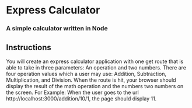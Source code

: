 # Express Calculator
### A simple calculator written in Node
## Instructions
You will create an express calculator application with one get route that is able to take in three parameters: An operation and two numbers.
There are four operation values which a user may use: Addition, Subtraction, Multiplication, and Division.
When the route is hit, your browser should display the result of the math operation and the numbers two numbers on the screen.
For Example: When the user goes to the url http://localhost:3000/addition/10/1, the page should display 11.
